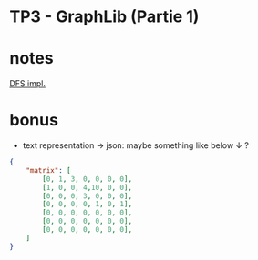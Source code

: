 # TP3 - GraphLib (Partie 1)


# notes

[DFS impl.](https://youtu.be/PMMc4VsIacU?si=Q_GkCmCrh_WWlK3l&t=670)

# bonus
  - text representation -> json: maybe something like below ↓ ?




```json
{
    "matrix": [
        [0, 1, 3, 0, 0, 0, 0],
        [1, 0, 0, 4,10, 0, 0],
        [0, 0, 0, 3, 0, 0, 0],
        [0, 0, 0, 0, 1, 0, 1],
        [0, 0, 0, 0, 0, 0, 0],
        [0, 0, 0, 0, 0, 0, 0],
        [0, 0, 0, 0, 0, 0, 0],
    ]
}

```

